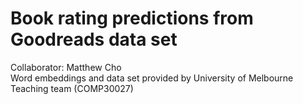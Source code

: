 # Book rating predictions from Goodreads data set
Collaborator: Matthew Cho \
Word embeddings and data set provided by University of Melbourne Teaching team (COMP30027)
